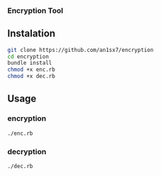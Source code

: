 ### Encryption Tool

## Instalation
```bash
git clone https://github.com/an1sx7/encryption
cd encryption
bundle install
chmod +x enc.rb
chmod +x dec.rb
```
## Usage

### encryption
```bash
./enc.rb
```

### decryption
```bash
./dec.rb
```
